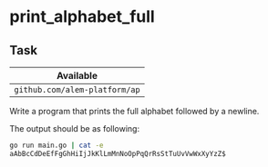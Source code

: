 # print_alphabet_full

## Task

| Available                     |
| ----------------------------- |
| `github.com/alem-platform/ap` |

Write a program that prints the full alphabet followed by a newline.

The output should be as following:

```sh
go run main.go | cat -e
aAbBcCdDeEfFgGhHiIjJkKlLmMnNoOpPqQrRsStTuUvVwWxXyYzZ$
```
